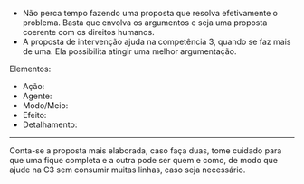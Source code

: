 
- Não perca tempo fazendo uma proposta que resolva efetivamente o problema. Basta que envolva os argumentos e seja uma proposta coerente com os direitos humanos.
- A proposta de intervenção ajuda na competência 3, quando se faz mais de uma. Ela possibilita atingir uma melhor argumentação. 


Elementos:

- Ação:
- Agente:
- Modo/Meio:
- Efeito:
- Detalhamento:


---

Conta-se a proposta mais elaborada, caso faça duas, tome cuidado para que uma fique completa e a outra pode ser quem e como, de modo que ajude na C3 sem consumir muitas linhas, caso seja necessário. 